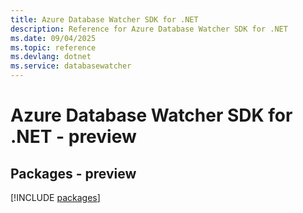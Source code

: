 ```yaml
---
title: Azure Database Watcher SDK for .NET
description: Reference for Azure Database Watcher SDK for .NET
ms.date: 09/04/2025
ms.topic: reference
ms.devlang: dotnet
ms.service: databasewatcher
---
```

# Azure Database Watcher SDK for .NET - preview
## Packages - preview
[!INCLUDE [packages](database-watcher-index.md)]